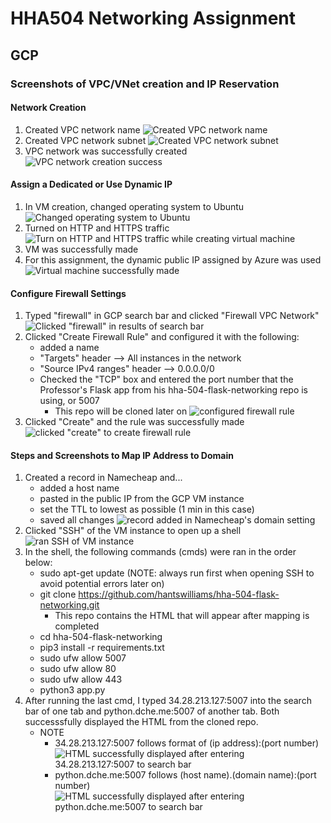 # HHA504 Networking Assignment

## GCP
### Screenshots of VPC/VNet creation and IP Reservation
#### Network Creation
1. Created VPC network name
![Created VPC network name](gcp/network_creation/network_creation_1.png)
2. Created VPC network subnet
![Created VPC network subnet](gcp/network_creation/network_creation_2.png)
3. VPC network was successfully created
![VPC network creation success](gcp/network_creation/network_creation_3.png)

#### Assign a Dedicated or Use Dynamic IP
1. In VM creation, changed operating system to Ubuntu
![Changed operating system to Ubuntu](gcp/ip_reservation/make_vm_1.png)
2. Turned on HTTP and HTTPS traffic
![Turn on HTTP and HTTPS traffic while creating virtual machine](gcp/ip_reservation/make_vm_2.png)
3. VM was successfully made
4. For this assignment, the dynamic public IP assigned by Azure was used
![Virtual machine successfully made](gcp/ip_reservation/public_ip.png)

#### Configure Firewall Settings
1. Typed "firewall" in GCP search bar and clicked "Firewall VPC Network"
![Clicked "firewall" in results of search bar](gcp/firewall/go_to_firewall.png)
2. Clicked "Create Firewall Rule" and configured it with the following:
    * added a name
    * "Targets" header --> All instances in the network 
    * "Source IPv4 ranges" header --> 0.0.0.0/0
    * Checked the "TCP" box and entered the port number that the Professor's Flask app from his hha-504-flask-networking repo is using, or 5007
        * This repo will be cloned later on
![configured firewall rule](gcp/firewall/rule_config.png)
3. Clicked "Create" and the rule was successfully made
![clicked "create" to create firewall rule](gcp/firewall/rule_created.png)

#### Steps and Screenshots to Map IP Address to Domain
1. Created a record in Namecheap and...
    * added a host name
    * pasted in the public IP from the GCP VM instance
    * set the TTL to lowest as possible (1 min in this case)
    * saved all changes
![record added in Namecheap's domain setting](gcp/dns/namecheap.png)
2. Clicked "SSH" of the VM instance to open up a shell
![ran SSH of VM instance](gcp/dns/ran_ssh.png)
3. In the shell, the following commands (cmds) were ran in the order below:
    * sudo apt-get update (NOTE: always run first when opening SSH to avoid potential errors later on)
    * git clone https://github.com/hantswilliams/hha-504-flask-networking.git
        * This repo contains the HTML that will appear after mapping is completed
    * cd hha-504-flask-networking
    * pip3 install -r requirements.txt
    * sudo ufw allow 5007
    * sudo ufw allow 80
    * sudo ufw allow 443
    * python3 app.py
4. After running the last cmd, I typed 34.28.213.127:5007 into the search bar of one tab and python.dche.me:5007 of another tab. Both successsfully displayed the HTML from the cloned repo.
    * NOTE
        * 34.28.213.127:5007 follows format of (ip address):(port number)
![HTML successfully displayed after entering 34.28.213.127:5007 to search bar](gcp/dns/enter_ip_n_port.png)
        * python.dche.me:5007 follows (host name).(domain name):(port number)
![HTML successfully displayed after entering python.dche.me:5007 to search bar](gcp/dns/enter_domain_n_port.png)